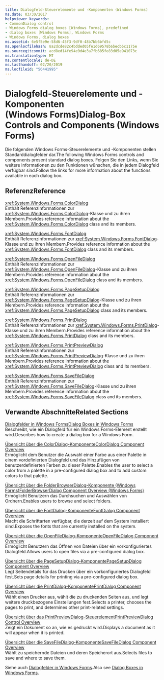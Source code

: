 ```yaml
---
title: Dialogfeld-Steuerelemente und -Komponenten (Windows Forms)
ms.date: 03/30/2017
helpviewer_keywords:
- CommonDialog control
- Windows Forms dialog boxes [Windows Forms], predefined
- dialog boxes [Windows Forms], Windows Forms
- Windows Forms, dialog boxes
ms.assetid: 6e5f5e9e-58d6-45f3-9df0-48b7bb6bfd5c
ms.openlocfilehash: 8a2dcde82c4bdded05fe1d69578b6becb5c1175e
ms.sourcegitcommit: acd8ed14fe94e9d4e3a7fb685fe83d05e941073c
ms.translationtype: MT
ms.contentlocale: de-DE
ms.lasthandoff: 02/20/2019
ms.locfileid: "56441995"
---
```

# <a name="dialog-box-controls-and-components-windows-forms"></a><span data-ttu-id="9679f-102">Dialogfeld-Steuerelemente und -Komponenten (Windows Forms)</span><span class="sxs-lookup"><span data-stu-id="9679f-102">Dialog-Box Controls and Components (Windows Forms)</span></span>
<span data-ttu-id="9679f-103">Die folgenden Windows Forms-Steuerelemente und -Komponenten stellen Standarddialogfelder dar.</span><span class="sxs-lookup"><span data-stu-id="9679f-103">The following Windows Forms controls and components present standard dialog boxes.</span></span> <span data-ttu-id="9679f-104">Folgen Sie den Links, wenn Sie weitere Informationen zu den Funktionen wünschen, die in jedem Dialogfeld verfügbar sind.</span><span class="sxs-lookup"><span data-stu-id="9679f-104">Follow the links for more information about the functions available in each dialog box.</span></span>  
  
## <a name="reference"></a><span data-ttu-id="9679f-105">Referenz</span><span class="sxs-lookup"><span data-stu-id="9679f-105">Reference</span></span>  
 <xref:System.Windows.Forms.ColorDialog>  
 <span data-ttu-id="9679f-106">Enthält Referenzinformationen zur <xref:System.Windows.Forms.ColorDialog>-Klasse und zu ihren Membern.</span><span class="sxs-lookup"><span data-stu-id="9679f-106">Provides reference information about the <xref:System.Windows.Forms.ColorDialog> class and its members.</span></span>  
  
 <xref:System.Windows.Forms.FontDialog>  
 <span data-ttu-id="9679f-107">Enthält Referenzinformationen zur <xref:System.Windows.Forms.FontDialog>-Klasse und zu ihren Membern.</span><span class="sxs-lookup"><span data-stu-id="9679f-107">Provides reference information about the <xref:System.Windows.Forms.FontDialog> class and its members.</span></span>  
  
 <xref:System.Windows.Forms.OpenFileDialog>  
 <span data-ttu-id="9679f-108">Enthält Referenzinformationen zur <xref:System.Windows.Forms.OpenFileDialog>-Klasse und zu ihren Membern.</span><span class="sxs-lookup"><span data-stu-id="9679f-108">Provides reference information about the <xref:System.Windows.Forms.OpenFileDialog> class and its members.</span></span>  
  
 <xref:System.Windows.Forms.PageSetupDialog>  
 <span data-ttu-id="9679f-109">Enthält Referenzinformationen zur <xref:System.Windows.Forms.PageSetupDialog>-Klasse und zu ihren Membern.</span><span class="sxs-lookup"><span data-stu-id="9679f-109">Provides reference information about the <xref:System.Windows.Forms.PageSetupDialog> class and its members.</span></span>  
  
 <xref:System.Windows.Forms.PrintDialog>  
 <span data-ttu-id="9679f-110">Enthält Referenzinformationen zur <xref:System.Windows.Forms.PrintDialog>-Klasse und zu ihren Membern.</span><span class="sxs-lookup"><span data-stu-id="9679f-110">Provides reference information about the <xref:System.Windows.Forms.PrintDialog> class and its members.</span></span>  
  
 <xref:System.Windows.Forms.PrintPreviewDialog>  
 <span data-ttu-id="9679f-111">Enthält Referenzinformationen zur <xref:System.Windows.Forms.PrintPreviewDialog>-Klasse und zu ihren Membern.</span><span class="sxs-lookup"><span data-stu-id="9679f-111">Provides reference information about the <xref:System.Windows.Forms.PrintPreviewDialog> class and its members.</span></span>  
  
 <xref:System.Windows.Forms.SaveFileDialog>  
 <span data-ttu-id="9679f-112">Enthält Referenzinformationen zur <xref:System.Windows.Forms.SaveFileDialog>-Klasse und zu ihren Membern.</span><span class="sxs-lookup"><span data-stu-id="9679f-112">Provides reference information about the <xref:System.Windows.Forms.SaveFileDialog> class and its members.</span></span>  
  
## <a name="related-sections"></a><span data-ttu-id="9679f-113">Verwandte Abschnitte</span><span class="sxs-lookup"><span data-stu-id="9679f-113">Related Sections</span></span>  
 [<span data-ttu-id="9679f-114">Dialogfelder in Windows Forms</span><span class="sxs-lookup"><span data-stu-id="9679f-114">Dialog Boxes in Windows Forms</span></span>](../../../../docs/framework/winforms/dialog-boxes-in-windows-forms.md)  
 <span data-ttu-id="9679f-115">Beschreibt, wie ein Dialogfeld für ein Windows Forms-Element erstellt wird.</span><span class="sxs-lookup"><span data-stu-id="9679f-115">Describes how to create a dialog box for a Windows Form.</span></span>  
  
 [<span data-ttu-id="9679f-116">Übersicht über die ColorDialog-Komponente</span><span class="sxs-lookup"><span data-stu-id="9679f-116">ColorDialog Component Overview</span></span>](../../../../docs/framework/winforms/controls/colordialog-component-overview-windows-forms.md)  
 <span data-ttu-id="9679f-117">Ermöglicht dem Benutzer die Auswahl einer Farbe aus einer Palette in einem vordefinierten Dialogfeld und das Hinzufügen von benutzerdefinierten Farben zu dieser Palette.</span><span class="sxs-lookup"><span data-stu-id="9679f-117">Enables the user to select a color from a palette in a pre-configured dialog box and to add custom colors to that palette.</span></span>  
  
 [<span data-ttu-id="9679f-118">Übersicht über die FolderBrowserDialog-Komponente (Windows Forms)</span><span class="sxs-lookup"><span data-stu-id="9679f-118">FolderBrowserDialog Component Overview (Windows Forms)</span></span>](../../../../docs/framework/winforms/controls/folderbrowserdialog-component-overview-windows-forms.md)  
 <span data-ttu-id="9679f-119">Ermöglicht Benutzern das Durchsuchen und Auswählen von Ordnern.</span><span class="sxs-lookup"><span data-stu-id="9679f-119">Enables users to browse and select folders.</span></span>  
  
 [<span data-ttu-id="9679f-120">Übersicht über die FontDialog-Komponente</span><span class="sxs-lookup"><span data-stu-id="9679f-120">FontDialog Component Overview</span></span>](../../../../docs/framework/winforms/controls/fontdialog-component-overview-windows-forms.md)  
 <span data-ttu-id="9679f-121">Macht die Schriftarten verfügbar, die derzeit auf dem System installiert sind.</span><span class="sxs-lookup"><span data-stu-id="9679f-121">Exposes the fonts that are currently installed on the system.</span></span>  
  
 [<span data-ttu-id="9679f-122">Übersicht über die OpenFileDialog-Komponente</span><span class="sxs-lookup"><span data-stu-id="9679f-122">OpenFileDialog Component Overview</span></span>](../../../../docs/framework/winforms/controls/openfiledialog-component-overview-windows-forms.md)  
 <span data-ttu-id="9679f-123">Ermöglicht Benutzern das Öffnen von Dateien über ein vorkonfiguriertes Dialogfeld.</span><span class="sxs-lookup"><span data-stu-id="9679f-123">Allows users to open files via a pre-configured dialog box.</span></span>  
  
 [<span data-ttu-id="9679f-124">Übersicht über die PageSetupDialog-Komponente</span><span class="sxs-lookup"><span data-stu-id="9679f-124">PageSetupDialog Component Overview</span></span>](../../../../docs/framework/winforms/controls/pagesetupdialog-component-overview-windows-forms.md)  
 <span data-ttu-id="9679f-125">Legt Seitendetails für das Drucken über ein vorkonfiguriertes Dialogfeld fest.</span><span class="sxs-lookup"><span data-stu-id="9679f-125">Sets page details for printing via a pre-configured dialog box.</span></span>  
  
 [<span data-ttu-id="9679f-126">Übersicht über die PrintDialog-Komponente</span><span class="sxs-lookup"><span data-stu-id="9679f-126">PrintDialog Component Overview</span></span>](../../../../docs/framework/winforms/controls/printdialog-component-overview-windows-forms.md)  
 <span data-ttu-id="9679f-127">Wählt einen Drucker aus, wählt die zu druckenden Seiten aus, und legt weitere druckbezogene Einstellungen fest.</span><span class="sxs-lookup"><span data-stu-id="9679f-127">Selects a printer, chooses the pages to print, and determines other print-related settings.</span></span>  
  
 [<span data-ttu-id="9679f-128">Übersicht über das PrintPreviewDialog-Steuerelement</span><span class="sxs-lookup"><span data-stu-id="9679f-128">PrintPreviewDialog Control Overview</span></span>](../../../../docs/framework/winforms/controls/printpreviewdialog-control-overview-windows-forms.md)  
 <span data-ttu-id="9679f-129">Zeigt ein Dokument so an, wie es gedruckt wird.</span><span class="sxs-lookup"><span data-stu-id="9679f-129">Displays a document as it will appear when it is printed.</span></span>  
  
 [<span data-ttu-id="9679f-130">Übersicht über die SaveFileDialog-Komponente</span><span class="sxs-lookup"><span data-stu-id="9679f-130">SaveFileDialog Component Overview</span></span>](../../../../docs/framework/winforms/controls/savefiledialog-component-overview-windows-forms.md)  
 <span data-ttu-id="9679f-131">Wählt zu speichernde Dateien und deren Speicherort aus.</span><span class="sxs-lookup"><span data-stu-id="9679f-131">Selects files to save and where to save them.</span></span>  
  
 <span data-ttu-id="9679f-132">Siehe auch [Dialogfelder in Windows Forms](../dialog-boxes-in-windows-forms.md).</span><span class="sxs-lookup"><span data-stu-id="9679f-132">Also see [Dialog Boxes in Windows Forms](../dialog-boxes-in-windows-forms.md).</span></span>
